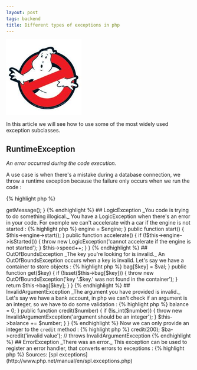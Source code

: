 ```yaml
---
layout: post
tags: backend
title: Different types of exceptions in php
---
```


![differente types of php exceptions](/assets/images/2011-php-exception-usage/ghost_buster.jpeg)

In this article we will see how to use some of the most widely used exception subclasses.

## RuntimeException

_An error occurred during the code execution._

A use case is when there's a mistake during a database connection, we throw a runtime exception because the failure only occurs when we run the code :

{% highlight php %}
<?php

try {
    $db = new Database($dsn, $user, $password);
} catch (RuntimeException $e) {
    echo 'Error during connection : ' . $e->getMessage();
}
{% endhighlight %}

## LogicException

_You code is trying to do something illogical._

You have a LogicException when there's an error in your code. For exemple we can't accelerate with a car if the engine is not started :

{% highlight php %}
<?php

class Car
{
    protected $speed;
    protected $engine;

    public function __construct(Engine $engine)
    {
        $this->engine = $engine;
    }

    public function start()
    {
        $this->engine->start();
    }

    public function accelerate()
    {
        if (!$this->engine->isStarted()) {
            throw new LogicException('cannot accelerate if the engine is not started');
        }

        $this->speed++;
    }
}
{% endhighlight %}

## OutOfBoundsException

_The key you're looking for is invalid._

An OutOfBoundsException occurs when a key is invalid. Let's say we have a container to store objects :

{% highlight php %}
<?php

class Container
{
    protected $bag = array();

    public function set($key, $val)
    {
        $this->bag[$key] = $val;
    }

    public function get($key)
    {
        if (!isset($this->bag[$key])) {
            throw new OutOfBoundsException('key '.$key.' was not found in the container');
        }

        return $this->bag[$key];
    }
}
{% endhighlight %}

## InvalidArgumentException

_The argument you have provided is invalid._

Let's say we have a bank account, in php we can't check if an argument is an integer, so we have to do some validation :

{% highlight php %}
<?php

class BankAccount
{
    protected $balance;

    public function __construct()
    {
        $this->balance = 0;
    }

    public function credit($number)
    {
        if (!is_int($number)) {
            throw new InvalidArgumentException('argument should be an integer');
        }

        $this->balance += $number;
    }
}
{% endhighlight %}

Now we can only provide an integer to the <code>credit</code> method :

{% highlight php %}
<?php

$ba = new BankAccount();
$ba->credit(200);
$ba->credit('invalid value'); // throws InvalidArgumentException
{% endhighlight %}

## ErrorException

_There was an error._

This exception can be used to register an error handler, that converts errors to exceptions :

{% highlight php %}
<?php

function exception_error_handler($errno, $errstr, $errfile, $errline ) {
    throw new ErrorException($errstr, 0, $errno, $errfile, $errline);
}

// register the error handler
set_error_handler(exception_error_handler);
{% endhighlight %}

## BadMethodCallException

_The method you're trying to call is invalid._

In Doctrine there a repository to fetch objects from your database, you can call methods like `findOneBySlug('php-exceptions')`. Doctrine makes a good usage of this method in the `EntityRepository` :

{% highlight php %}
<?php

class EntityRepository
{
    /* ... */

    public function __call($method, $arguments)
    {
        if (substr($method, 0, 6) == 'findBy') {
            $by = substr($method, 6, strlen($method));
            $method = 'findBy';
        } else if (substr($method, 0, 9) == 'findOneBy') {
            $by = substr($method, 9, strlen($method));
            $method = 'findOneBy';
        } else {
            throw new BadMethodCallException('Undefined method '.$method);
        }
    }

    /* ... */
}
{% endhighlight %}

<hr/>

Sources: [spl exceptions](http://www.php.net/manual/en/spl.exceptions.php)

